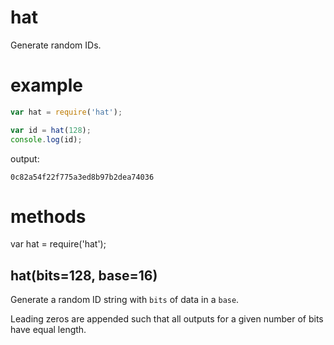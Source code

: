 hat
===

Generate random IDs.

example
=======

````javascript
var hat = require('hat');

var id = hat(128);
console.log(id);
````

output:

````
0c82a54f22f775a3ed8b97b2dea74036
````

methods
=======

var hat = require('hat');

hat(bits=128, base=16)
----------------------

Generate a random ID string with `bits` of data in a `base`.

Leading zeros are appended such that all outputs for a given number of bits have
equal length.
